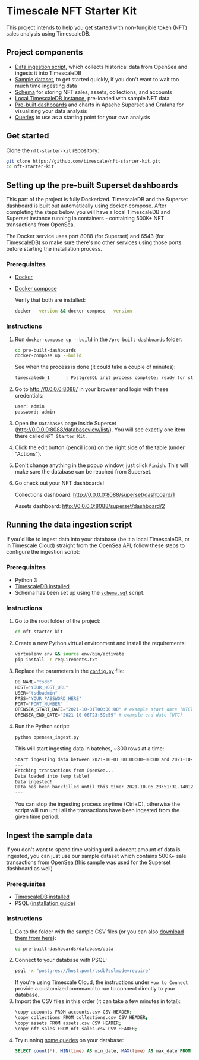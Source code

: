 # Timescale NFT Starter Kit
This project intends to help you get started with non-fungible token (NFT) sales analysis using TimescaleDB.

## Project components

* [Data ingestion script][ingest], which collects historical data from OpenSea and ingests it into TimescaleDB
* [Sample dataset][sample], to get started quickly, if you don't want to wait too much time ingesting data
* [Schema][schema] for storing NFT sales, assets, collections, and accounts
* [Local TimescaleDB instance][local-ts], pre-loaded with sample NFT data
* [Pre-built dashboards][dash] and charts in Apache Superset and Grafana for visualizing your data analysis
* [Queries][queries] to use as a starting point for your own analysis


## Get started
Clone the `nft-starter-kit` repository:
```bash
git clone https://github.com/timescale/nft-starter-kit.git
cd nft-starter-kit
```

## Setting up the pre-built Superset dashboards
This part of the project is fully Dockerized. TimescaleDB and the Superset dashboard 
is built out automatically using docker-compose. After completing the steps below, you 
will have a local TimescaleDB and Superset instance running in 
containers - containing 500K+ NFT transactions from OpenSea.

The Docker service uses port 8088 (for Superset) and 6543 (for TimescaleDB) so make sure 
there's no other services using those ports before starting the installation process.

### Prerequisites

* [Docker](https://docs.docker.com/get-docker/)
* [Docker compose](https://docs.docker.com/compose/install/)

    Verify that both are installed:
    ```bash
    docker --version && docker-compose --version
    ```

### Instructions

1. Run `docker-compose up --build` in the `/pre-built-dashboards` folder:
    ```bash
    cd pre-built-dashboards
    docker-compose up --build
    ```
    See when the process is done (it could take a couple of minutes):
    ```bash
    timescaledb_1      | PostgreSQL init process complete; ready for start up.
    ```
1. Go to http://0.0.0.0:8088/ in your browser and login with these credentials:
    ```txt
    user: admin
    password: admin
    ```
1. Open the `Databases` page inside Superset (http://0.0.0.0:8088/databaseview/list/). You will see exactly one item there
    called `NFT Starter Kit`.
1. Click the edit button (pencil icon) on the right side of the table (under "Actions").
1. Don't change anything in the popup window, just click `Finish`. This will make sure the database can be 
   reached from Superset.
1. Go check out your NFT dashboards! 

    Collections dashboard: http://0.0.0.0:8088/superset/dashboard/1

    Assets dashboard: http://0.0.0.0:8088/superset/dashboard/2 

## Running the data ingestion script
If you'd like to ingest data into your database (be it a local TimescaleDB, or in Timescale Cloud) 
straight from the OpenSea API, follow these steps to configure the ingestion script:

### Prerequisites
* Python 3
* [TimescaleDB installed][install-ts]
* Schema has been set up using the [`schema.sql`][schema] script.

### Instructions

1. Go to the root folder of the project:
    ```bash
    cd nft-starter-kit
    ```
1.  Create a new Python virtual environment and install the requirements:
    ```bash
    virtualenv env && source env/bin/activate
    pip install -r requirements.txt
    ```
1.  Replace the parameters in the [`config.py`][config] file:
    ```python
    DB_NAME="tsdb"
    HOST="YOUR_HOST_URL"
    USER="tsdbadmin"
    PASS="YOUR_PASSWORD_HERE"
    PORT="PORT_NUMBER"
    OPENSEA_START_DATE="2021-10-01T00:00:00" # example start date (UTC)
    OPENSEA_END_DATE="2021-10-06T23:59:59" # example end date (UTC)
    ```
1.  Run the Python script:
    ```python
    python opensea_ingest.py
    ```
    This will start ingesting data in batches, ~300 rows at a time:
    ```bash
    Start ingesting data between 2021-10-01 00:00:00+00:00 and 2021-10-06 23:59:59+00:00
    ---
    Fetching transactions from OpenSea...
    Data loaded into temp table!
    Data ingested!
    Data has been backfilled until this time: 2021-10-06 23:51:31.140126+00:00
    ---
    ```
    You can stop the ingesting process anytime (Ctrl+C), otherwise the script will run until all 
    the transactions have been ingested from the given time period.


## Ingest the sample data
If you don't want to spend time waiting until a decent amount of data is ingested, 
you can just use our sample dataset which contains 500K+ sale transactions from 
OpenSea (this sample was used for the Superset dashboard as well) 

### Prerequisites
* [TimescaleDB installed][install-ts]
* PSQL ([installation guide](https://blog.timescale.com/blog/how-to-install-psql-on-mac-ubuntu-debian-windows/))

### Instructions
1.  Go to the folder with the sample CSV files (or you can also [download them from here][sample-dw]):
    ```bash
    cd pre-built-dashboards/database/data
    ```
1.  Connect to your database with PSQL:
    ```bash
    psql -x "postgres://host:port/tsdb?sslmode=require"
    ```
    If you're using Timescale Cloud, the instructions under `How to Connect` provide a 
    customized command to run to connect directly to your database.
1.  Import the CSV files in this order (it can take a few minutes in total):
    ```bash
    \copy accounts FROM accounts.csv CSV HEADER;
    \copy collections FROM collections.csv CSV HEADER;
    \copy assets FROM assets.csv CSV HEADER;
    \copy nft_sales FROM nft_sales.csv CSV HEADER;
    ```  
1.  Try running [some queries][queries] on your database:
    ```sql
    SELECT count(*), MIN(time) AS min_date, MAX(time) AS max_date FROM nft_sales 
    ```


[schema]: https://github.com/timescale/nft-starter-kit/blob/master/schema.sql
[install-ts]: https://docs.timescale.com/timescaledb/latest/how-to-guides/install-timescaledb/#install-timescaledb
[ingest]: https://github.com/timescale/nft-starter-kit/blob/master/opensea_ingest.py
[sample]: https://github.com/timescale/nft-starter-kit/tree/master/pre-built-dashboards/database/data
[local-ts]: https://github.com/timescale/nft-starter-kit/tree/master/pre-built-dashboards/database
[dash]: https://github.com/timescale/nft-starter-kit/tree/master/pre-built-dashboards/dashboard
[queries]: https://github.com/timescale/nft-starter-kit/blob/master/queries.sql
[config]: https://github.com/timescale/nft-starter-kit/blob/master/config.py
[sample-dw]: https://assets.timescale.com/docs/downloads/nft_sample.zip